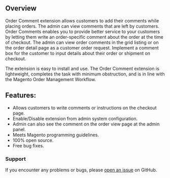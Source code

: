<h2>Overview</h2>
<p>Order Comment extension allows customers to add their comments while placing orders. The admin can view comments that are left by customers. Order Comments enables you to provide better service to your customers by letting them write an order-specific comment about the order at the time of checkout. The admin can view order comments in the grid listing or on the order detail page as a customer order request. Implement a comment box for the customer to input details about their order or shipment on checkout.</p>
<p>The extension is easy to install and use. The Order Comment extension is lightweight, completes the task with minimum obstruction, and is in line with the Magento Order Management Workflow.</p>
 
<h2>Features:</h2>
<ul>
<li>Allows customers to write comments or instructions on the checkout page.</li>
<li>Enable/Disable extension from admin system configuration.</li>
<li>Admin can also see the comment on the order view page at the admin panel.</li>
<li>Meets Magento programming guidelines.</li>
<li>100% open source.</li>
<li>Free bug fixes.</li>
 </ul>
 
 <h3>Support</h3>
 <p>If you encounter any problems or bugs, please <a href="https://github.com/bikashkaushik/magento2-ordercomment/issues">open an issue</a> on GitHub.</p>
